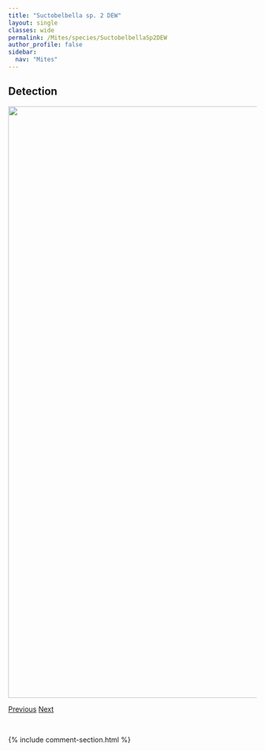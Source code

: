 ```yaml
---
title: "Suctobelbella sp. 2 DEW"
layout: single
classes: wide
permalink: /Mites/species/SuctobelbellaSp2DEW
author_profile: false
sidebar:
  nav: "Mites"
---
```


<h2>Detection</h2>

<a href="https://drive.google.com/uc?export=view&id=1n98oOBdAxm9m7aRiYkZl6ikJokbJ7QTX">
<img src="https://drive.google.com/uc?export=view&id=1n98oOBdAxm9m7aRiYkZl6ikJokbJ7QTX" height = "1200" width = "800">
</a>


<a href="/DevelopmentWebsite/Mites/species/SuctobelbellaPunctata" class="pagination--pager" title="Suctobelbella punctata">Previous</a> <a href="/DevelopmentWebsite/Mites/species/SuctobelbellaSp3DEW" class="pagination--pager" title="Suctobelbella sp. 3 DEW">Next</a>

<p>&nbsp;</p>

{% include comment-section.html %}
